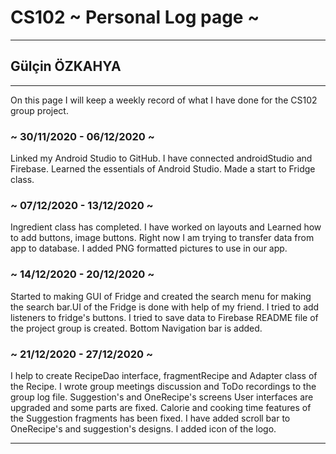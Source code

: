 # CS102 ~ Personal Log page ~
****
## Gülçin ÖZKAHYA
****
On this page I will keep a weekly record of what I have done for the CS102 group project. 
### ~ 30/11/2020 - 06/12/2020 ~
Linked my Android Studio to GitHub. I have connected androidStudio and Firebase. Learned the essentials of Android Studio. Made a start to Fridge class.

### ~ 07/12/2020 - 13/12/2020 ~
Ingredient class has completed. I have worked on layouts and Learned how to add buttons, image buttons. Right now I am trying to transfer data from app to database. I added PNG formatted pictures to use in our app.

### ~ 14/12/2020 - 20/12/2020 ~
Started to making GUI of Fridge and created the search menu for making the search bar.UI of the Fridge is done with help of my friend. I tried to add listeners to fridge's buttons. I tried to save data to Firebase README file of the project group is created. Bottom Navigation bar is added.

### ~ 21/12/2020 - 27/12/2020 ~
I help to create RecipeDao interface, fragmentRecipe and Adapter class of the Recipe. I wrote group meetings discussion and ToDo recordings to the group log file. Suggestion's and OneRecipe's screens User interfaces are upgraded and some parts are fixed. Calorie and cooking time features of the Suggestion fragments has been fixed. I have added scroll bar to OneRecipe's and suggestion's designs. I added icon of the logo.
****
